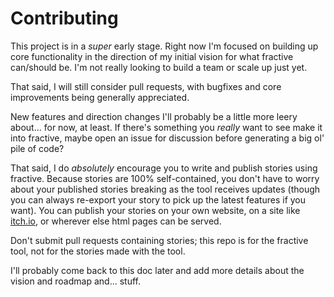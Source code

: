 # Contributing

This project is in a _super_ early stage. Right now I'm focused on building up core functionality in the direction of my initial vision for what fractive can/should be. I'm not really looking to build a team or scale up just yet.

That said, I will still consider pull requests, with bugfixes and core improvements being generally appreciated.

New features and direction changes I'll probably be a little more leery about... for now, at least. If there's something you _really_ want to see make it into fractive, maybe open an issue for discussion before generating a big ol' pile of code?

That said, I do _absolutely_ encourage you to write and publish stories using fractive. Because stories are 100% self-contained, you don't have to worry about your published stories breaking as the tool receives updates (though you can always re-export your story to pick up the latest features if you want). You can publish your stories on your own website, on a site like [itch.io](https://itch.io), or wherever else html pages can be served.

Don't submit pull requests containing stories; this repo is for the fractive tool, not for the stories made with the tool.

I'll probably come back to this doc later and add more details about the vision and roadmap and... stuff.